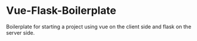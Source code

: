 # Vue-Flask-Boilerplate
Boilerplate for starting a project using vue on the client side and flask on the server side.
